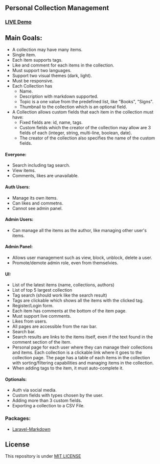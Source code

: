 ## Personal Collection Management

### [LIVE Demo](https://a20-collection-management.herokuapp.com)


## Main Goals:
- A collection may have many items.
- Single item.
- Each item supports tags.
- Like and comment for each items in the collection.
- Must support two languages.
- Support two visual themes (dark, light).
- Must be responsive.
- Each Collection has
	- Name.
	- Description with markdown supported.
	- Topic is a one value from the predefined list, like "Books", "Signs".
	- Thumbnail to the collection which is an optional field.
- A Collection allows custom fields that each item in the collection must have:
	- Fixed fields are: id, name, tags.
	- Custom fields which the creator of the collection may allow are 3 fields of each (integer, string, multi-line, boolean, date).
	- The creator of the collection also specifies the name of the custom fields.

#### Everyone:
- Search including tag search.
- View items.
- Comments, likes are unavailable.

#### Auth Users:
- Manage its own items.
- Can likes and commetns.
- Cannot see admin panel.

#### Admin Users:
- Can manage all the items as the author, like managing other user's items.

#### Admin Panel:
- Allows user management such as view, block, unblock, delete a user.
- Promote/demote admin role, even from themselvies.

#### UI:
- List of the latest items (name, collections, authors)
- List of top 5 largest collection
- Tag search (should work like the search result)
- Tags are clickable which shows all the items with the clicked tag.
- Register/Login form.
- Each item has comments at the bottom of the item page.
- Must support live comments.
- Likes from users.
- All pages are accessible from the nav bar.
- Search bar.
- Search results are links to the items itself, even if the text found in the comment section of the item.
- Personal page for each user where they can manage their collections and items. Each collection is a clickable link where it goes to the collection page. The page has a table of each items in the collection with sorting/filtering capabilities and managing items in the collection.
- When adding tags to the item, it must auto-complete it.			

#### Optionals:
- Auth via social media.
- Custom fields with types chosen by the user.
- Adding more than 3 custom fields.
- Exporting a collection to a CSV File.


### Packages:

- [Laravel-Markdown](https://github.com/GrahamCampbell/Laravel-Markdown)

## License

This repository is under [MIT LICENSE](LICENSE)

